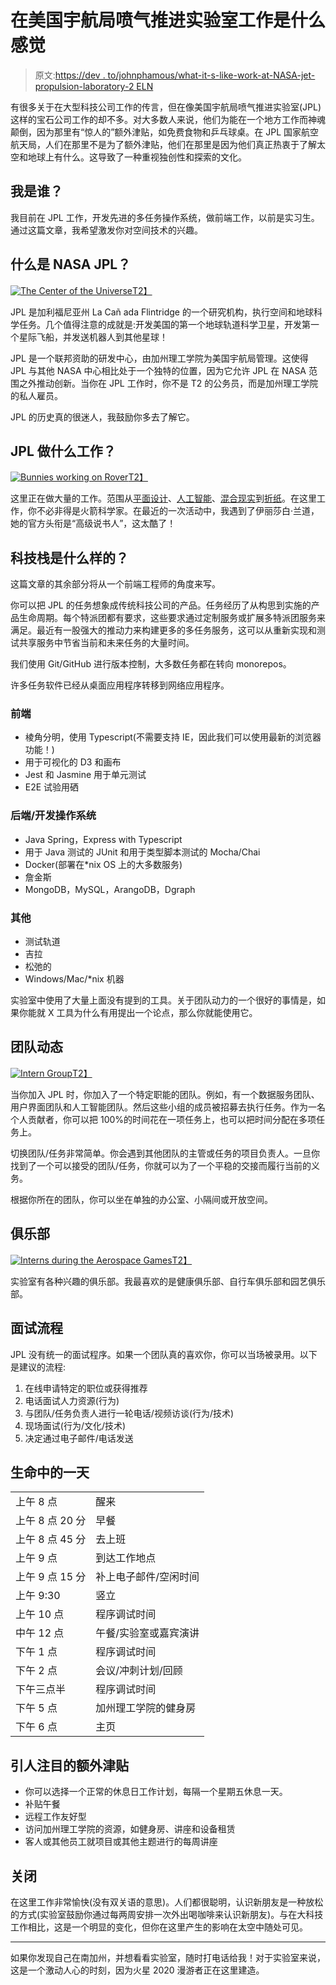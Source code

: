 # 在美国宇航局喷气推进实验室工作是什么感觉

> 原文:[https://dev . to/johnphamous/what-it-s-like-work-at-NASA-jet-propulsion-laboratory-2 ELN](https://dev.to/johnphamous/what-it-s-like-working-at-nasa-jet-propulsion-laboratory-2eln)

有很多关于在大型科技公司工作的传言，但在像美国宇航局喷气推进实验室(JPL)这样的宝石公司工作的却不多。对大多数人来说，他们为能在一个地方工作而神魂颠倒，因为那里有“惊人的”额外津贴，如免费食物和乒乓球桌。在 JPL 国家航空航天局，人们在那里不是为了额外津贴，他们在那里是因为他们真正热衷于了解太空和地球上有什么。这导致了一种重视独创性和探索的文化。

## [](#who-am-i)我是谁？

我目前在 JPL 工作，开发先进的多任务操作系统，做前端工作，以前是实习生。通过这篇文章，我希望激发你对空间技术的兴趣。

## [](#what-is-nasa-jpl)什么是 NASA JPL？

[![The Center of the Universe](../Images/6a012916dbec3c512efccc72901e0755.png)T2】](https://res.cloudinary.com/practicaldev/image/fetch/s--_HOIx8Ek--/c_limit%2Cf_auto%2Cfl_progressive%2Cq_auto%2Cw_880/https://cdn.nextgov.com/media/img/upload/2014/06/30/7720328304_26c2f8cd96_k/860x394.jpg)

JPL 是加利福尼亚州 La Cañ ada Flintridge 的一个研究机构，执行空间和地球科学任务。几个值得注意的成就是:开发美国的第一个地球轨道科学卫星，开发第一个星际飞船，并发送机器人到其他星球！

JPL 是一个联邦资助的研发中心，由加州理工学院为美国宇航局管理。这使得 JPL 与其他 NASA 中心相比处于一个独特的位置，因为它允许 JPL 在 NASA 范围之外推动创新。当你在 JPL 工作时，你不是 T2 的公务员，而是加州理工学院的私人雇员。

JPL 的历史真的很迷人，我鼓励你多去了解它。

## JPL 做什么工作？

[![Bunnies working on Rover](../Images/7af75e8e379382f1dbdbc98ac29fb587.png)T2】](https://res.cloudinary.com/practicaldev/image/fetch/s--SMQ8316b--/c_limit%2Cf_auto%2Cfl_progressive%2Cq_auto%2Cw_880/https://i.imgur.com/b8a5Ej5.jpg)

这里正在做大量的工作。范围从[平面设计](https://www.jpl.nasa.gov/visions-of-the-future/)、[人工智能](https://www.theverge.com/2018/11/13/18091448/nasa-ai-autodesk-jpl-lander-europa-enceladus-artificial-intelligence-generative-design)、[混合现实](https://www.jpl.nasa.gov/news/news.php?feature=7249)到[折纸](https://exoplanets.nasa.gov/resources/2166/origami-starshade)。在这里工作，你不必非得是火箭科学家。在最近的一次活动中，我遇到了伊丽莎白·兰道，她的官方头衔是“高级说书人”，这太酷了！

## [](#what-are-the-tech-stacks-like)科技栈是什么样的？

这篇文章的其余部分将从一个前端工程师的角度来写。

你可以把 JPL 的任务想象成传统科技公司的产品。任务经历了从构思到实施的产品生命周期。每个特派团都有要求，这些要求通过定制服务或扩展多特派团服务来满足。最近有一股强大的推动力来构建更多的多任务服务，这可以从重新实现和测试共享服务中节省当前和未来任务的大量时间。

我们使用 Git/GitHub 进行版本控制，大多数任务都在转向 monorepos。

许多任务软件已经从桌面应用程序转移到网络应用程序。

### [](#frontend)前端

*   棱角分明，使用 Typescript(不需要支持 IE，因此我们可以使用最新的浏览器功能！)
*   用于可视化的 D3 和画布
*   Jest 和 Jasmine 用于单元测试
*   E2E 试验用硒

### [](#backenddevops)后端/开发操作系统

*   Java Spring，Express with Typescript
*   用于 Java 测试的 JUnit 和用于类型脚本测试的 Mocha/Chai
*   Docker(部署在*nix OS 上的大多数服务)
*   詹金斯
*   MongoDB，MySQL，ArangoDB，Dgraph

### [](#other)其他

*   测试轨道
*   吉拉
*   松弛的
*   Windows/Mac/*nix 机器

实验室中使用了大量上面没有提到的工具。关于团队动力的一个很好的事情是，如果你能就 X 工具为什么有用提出一个论点，那么你就能使用它。

## [](#team-dynamics)团队动态

[![Intern Group](../Images/fdae92709f71b202a9768f18f77f40ba.png)T2】](https://res.cloudinary.com/practicaldev/image/fetch/s--4LE9Qop8--/c_limit%2Cf_auto%2Cfl_progressive%2Cq_auto%2Cw_880/https://i.imgur.com/JyWQI1k.jpg)

当你加入 JPL 时，你加入了一个特定职能的团队。例如，有一个数据服务团队、用户界面团队和人工智能团队。然后这些小组的成员被招募去执行任务。作为一名个人贡献者，你可以把 100%的时间花在一项任务上，也可以把时间分配在多项任务上。

切换团队/任务非常简单。你会遇到其他团队的主管或任务的项目负责人。一旦你找到了一个可以接受的团队/任务，你就可以为了一个平稳的交接而履行当前的义务。

根据你所在的团队，你可以坐在单独的办公室、小隔间或开放空间。

## [](#clubs)俱乐部

[![Interns during the Aerospace Games](../Images/90210897a785cf8c6d27f86a1d6447e0.png)T2】](https://res.cloudinary.com/practicaldev/image/fetch/s--c99Wc44t--/c_limit%2Cf_auto%2Cfl_progressive%2Cq_auto%2Cw_880/https://i.imgur.com/FNY6B4G.jpg)

实验室有各种兴趣的俱乐部。我最喜欢的是健康俱乐部、自行车俱乐部和园艺俱乐部。

## [](#the-interview-process)面试流程

JPL 没有统一的面试程序。如果一个团队真的喜欢你，你可以当场被录用。以下是建议的流程:

1.  在线申请特定的职位或获得推荐
2.  电话面试人力资源(行为)
3.  与团队/任务负责人进行一轮电话/视频访谈(行为/技术)
4.  现场面试(行为/文化/技术)
5.  决定通过电子邮件/电话发送

## [](#a-day-in-a-life)生命中的一天

|  |  |
| --- | --- |
| 上午 8 点 | 醒来 |
| 上午 8 点 20 分 | 早餐 |
| 上午 8 点 45 分 | 去上班 |
| 上午 9 点 | 到达工作地点 |
| 上午 9 点 15 分 | 补上电子邮件/空闲时间 |
| 上午 9:30 | 竖立 |
| 上午 10 点 | 程序调试时间 |
| 中午 12 点 | 午餐/实验室或嘉宾演讲 |
| 下午 1 点 | 程序调试时间 |
| 下午 2 点 | 会议/冲刺计划/回顾 |
| 下午三点半 | 程序调试时间 |
| 下午 5 点 | 加州理工学院的健身房 |
| 下午 6 点 | 主页 |

## [](#notable-perks)引人注目的额外津贴

*   你可以选择一个正常的休息日工作计划，每隔一个星期五休息一天。
*   补贴午餐
*   远程工作友好型
*   访问加州理工学院的资源，如健身房、讲座和设备租赁
*   客人或其他员工就项目或其他主题进行的每周讲座

## [](#closing)关闭

在这里工作非常愉快(没有双关语的意思)。人们都很聪明，认识新朋友是一种放松的方式(实验室鼓励你通过每两周安排一次外出喝咖啡来认识新朋友)。与在大科技工作相比，这是一个明显的变化，但你在这里产生的影响在太空中随处可见。

* * *

如果你发现自己在南加州，并想看看实验室，随时打电话给我！对于实验室来说，这是一个激动人心的时刻，因为火星 2020 漫游者正在这里建造。